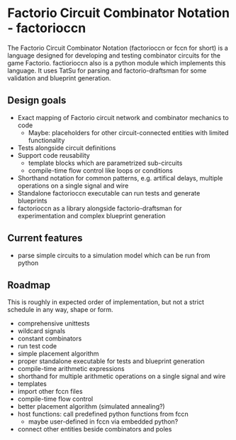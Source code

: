 # Factorio Circuit Combinator Notation - factorioccn

The Factorio Circuit Combinator Notation (factorioccn or fccn for short) is a language designed for developing and testing combinator circuits for the game Factorio.
factiorioccn also is a python module which implements this language. It uses TatSu for parsing and factorio-draftsman for some validation and blueprint generation.

## Design goals

* Exact mapping of Factorio circuit network and combinator mechanics to code
    * Maybe: placeholders for other circuit-connected entities with limited functionality
* Tests alongside circuit definitions
* Support code reusability
    * template blocks which are parametrized sub-circuits
    * compile-time flow control like loops or conditions
* Shorthand notation for common patterns, e.g. artifical delays, multiple operations on a single signal and wire
* Standalone factorioccn executable can run tests and generate blueprints
* factorioccn as a library alongside factorio-draftsman for experimentation and complex blueprint generation

## Current features

* parse simple circuits to a simulation model which can be run from python

## Roadmap

This is roughly in expected order of implementation, but not a strict schedule in any way, shape or form.

* comprehensive unittests
* wildcard signals
* constant combinators
* run test code
* simple placement algorithm
* proper standalone executable for tests and blueprint generation
* compile-time arithmetic expressions
* shorthand for multiple arithmetic operations on a single signal and wire
* templates
* import other fccn files
* compile-time flow control
* better placement algorithm (simulated annealing?)
* host functions: call predefined python functions from fccn
    * maybe user-defined in fccn via embedded python?
* connect other entities beside combinators and poles
